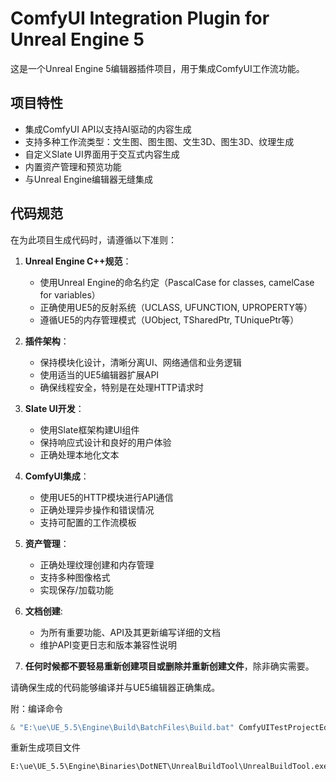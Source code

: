 <!-- Use this file to provide workspace-specific custom instructions to Copilot. For more details, visit https://code.visualstudio.com/docs/copilot/copilot-customization#_use-a-githubcopilotinstructionsmd-file -->

# ComfyUI Integration Plugin for Unreal Engine 5

这是一个Unreal Engine 5编辑器插件项目，用于集成ComfyUI工作流功能。

## 项目特性

- 集成ComfyUI API以支持AI驱动的内容生成
- 支持多种工作流类型：文生图、图生图、文生3D、图生3D、纹理生成
- 自定义Slate UI界面用于交互式内容生成
- 内置资产管理和预览功能
- 与Unreal Engine编辑器无缝集成

## 代码规范

在为此项目生成代码时，请遵循以下准则：

1. **Unreal Engine C++规范**：
   - 使用Unreal Engine的命名约定（PascalCase for classes, camelCase for variables）
   - 正确使用UE5的反射系统（UCLASS, UFUNCTION, UPROPERTY等）
   - 遵循UE5的内存管理模式（UObject, TSharedPtr, TUniquePtr等）

2. **插件架构**：
   - 保持模块化设计，清晰分离UI、网络通信和业务逻辑
   - 使用适当的UE5编辑器扩展API
   - 确保线程安全，特别是在处理HTTP请求时

3. **Slate UI开发**：
   - 使用Slate框架构建UI组件
   - 保持响应式设计和良好的用户体验
   - 正确处理本地化文本

4. **ComfyUI集成**：
   - 使用UE5的HTTP模块进行API通信
   - 正确处理异步操作和错误情况
   - 支持可配置的工作流模板

5. **资产管理**：
   - 正确处理纹理创建和内存管理
   - 支持多种图像格式
   - 实现保存/加载功能

6. **文档创建**:
   - 为所有重要功能、API及其更新编写详细的文档
   - 维护API变更日志和版本兼容性说明

7. **任何时候都不要轻易重新创建项目或删除并重新创建文件**，除非确实需要。

请确保生成的代码能够编译并与UE5编辑器正确集成。

附：编译命令
```powershell
& "E:\ue\UE_5.5\Engine\Build\BatchFiles\Build.bat" ComfyUITestProjectEditor Win64 Development "C:\UnrealProjects\ComfyUITestProject\ComfyUITestProject.uproject" -waitmutex
```
重新生成项目文件
```cmd
E:\ue\UE_5.5\Engine\Binaries\DotNET\UnrealBuildTool\UnrealBuildTool.exe -projectfiles -project="C:\UnrealProjects\ComfyUITestProject\ComfyUITestProject.uproject" -game -rocket -progress -engine -VSCode
```